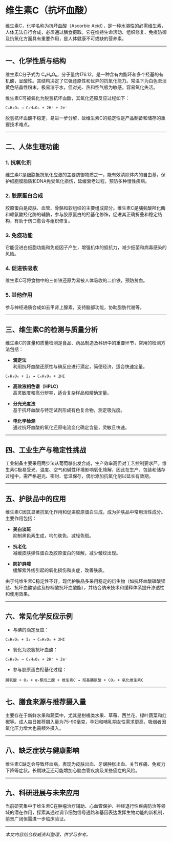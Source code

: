 # 维生素C（抗坏血酸）

维生素C，化学名称为抗坏血酸（Ascorbic Acid），是一种水溶性的必需维生素，人体无法自行合成，必须通过膳食摄取。它在维持生命活动、组织修复、免疫防御及抗氧化方面具有重要作用，是人体健康不可或缺的营养素。

---

## 一、化学性质与结构

维生素C分子式为 C₆H₈O₆，分子量约176.12，是一种含有内酯环和多个羟基的有机酸，呈酸性。其结构决定了它强还原性和优异的抗氧化能力。常温下为白色至淡黄色结晶性粉末，极易溶于水，但对光、热和空气极为敏感，容易氧化失活。

维生素C可被氧化为脱氢抗坏血酸，其氧化还原反应过程如下：

```
C₆H₈O₆ → C₆H₆O₆ + 2H⁺ + 2e⁻
```

脱氢抗坏血酸不稳定，易进一步分解，故维生素C的稳定性是产品制备和储存的重要技术难点。

---

## 二、人体生理功能

### 1. 抗氧化剂

维生素C是细胞抵抗氧化应激的主要防御物质之一，能有效清除体内的自由基，保护细胞膜脂质和DNA免受氧化损伤，延缓衰老过程，预防多种慢性疾病。

### 2. 胶原蛋白合成

胶原蛋白是皮肤、血管、骨骼和软组织的主要组成部分。维生素C是脯氨酸羟化酶和赖氨酸羟化酶的辅酶，参与胶原蛋白的羟基化修饰，促进其正确折叠和稳定结构，有助于伤口愈合与组织修复。

### 3. 免疫功能

它能促进白细胞功能和免疫因子产生，增强机体的抵抗力，减少细菌和病毒感染的风险。

### 4. 促进铁吸收

维生素C可将食物中的三价铁还原为易被人体吸收的二价铁，预防贫血。

### 5. 其他作用

参与神经递质合成如去甲肾上腺素，支持脑部功能，协助脂肪代谢等。

---

## 三、维生素C的检测与质量分析

维生素C的含量和质量检测是食品、药品制造及科研中的重要环节，常用的检测方法包括：

- **滴定法**  
利用抗坏血酸还原性与碘反应进行滴定，简便经济，适合快速定量。

```
C₆H₈O₆ + I₂ → C₆H₆O₆ + 2HI
```

- **高效液相色谱（HPLC）**  
高灵敏度和高分辨率，适合复杂样品和精确定量。

- **分光光度法**  
基于抗坏血酸与特定试剂形成有色复合物，测定吸光度。

- **电化学检测**  
通过抗坏血酸的氧化还原电流变化确定含量，灵敏且快速。

---

## 四、工业生产与稳定性挑战

工业制备主要采用两步法从葡萄糖出发合成，生产效率高但对工艺控制要求严。维生素C极易受光、温度、空气和碱性环境影响氧化降解，因此在生产、包装和储存过程中，需严格避光、密封、低温保存，偶尔添加抗氧化剂以延长有效期。

---

## 五、护肤品中的应用

维生素C因其显著抗氧化作用和促进胶原蛋白生成，成为护肤品中常用活性成分。主要作用包括：

- **美白淡斑**  
抑制黑色素生成，均匀肤色，减轻色斑。

- **抗老化**  
减缓皮肤弹性蛋白及胶原蛋白的降解，减少皱纹出现。

- **防护屏障**  
缓解紫外线引起的氧化损伤和炎症，改善肤质。

由于纯维生素C稳定性不好，现代护肤品多采用稳定的衍生物（如抗坏血酸磷酸镁盐、抗坏血酸钠盐及棕榈酸抗坏血酸酯），并结合纳米技术和缓释体系提升渗透性和使用效果。

---

## 六、常见化学反应示例

- 与碘的滴定反应：

```
C₆H₈O₆ + I₂ → C₆H₆O₆ + 2HI
```

- 氧化为脱氢抗坏血酸：

```
C₆H₈O₆ → C₆H₆O₆ + 2H⁺ + 2e⁻
```

- 参与胶原蛋白羟基化过程：

```
脯氨酸 + O₂ + α-酮戊二酸 + 维生素C → 羟基脯氨酸 + CO₂ + 氧化维生素C
```

---

## 七、膳食来源与推荐摄入量

主要存在于新鲜水果和蔬菜中，尤其是柑橘类水果、草莓、西兰花、绿叶蔬菜和红椒等。成人每日推荐摄入量为75-90毫克，孕妇和哺乳期女性需求更高，吸烟者因氧化压力增大也需额外摄入。

---

## 八、缺乏症状与健康影响

维生素C缺乏会导致坏血病，表现为皮肤出血、牙龈肿胀出血、关节疼痛、免疫力下降等症状。长期缺乏还可能增加心脑血管疾病及某些癌症的风险。

---

## 九、科研进展与未来应用

当前研究集中于维生素C在肿瘤治疗辅助、心血管保护、神经退行性疾病防治等领域的潜在作用，探索其通过调节细胞信号通路和基因表达发挥生物功能的新机制，前景广阔但需进一步临床验证。

---

*本文内容结合权威资料整理，供学习参考。*
